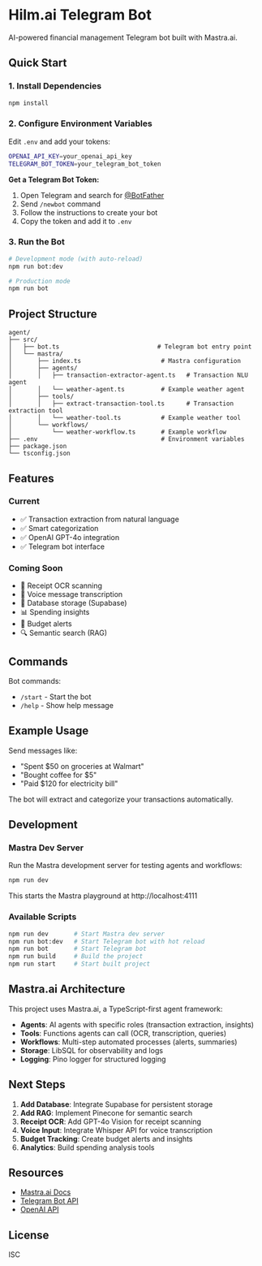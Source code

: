# Hilm.ai Telegram Bot

AI-powered financial management Telegram bot built with Mastra.ai.

## Quick Start

### 1. Install Dependencies

```bash
npm install
```

### 2. Configure Environment Variables

Edit `.env` and add your tokens:

```bash
OPENAI_API_KEY=your_openai_api_key
TELEGRAM_BOT_TOKEN=your_telegram_bot_token
```

**Get a Telegram Bot Token:**
1. Open Telegram and search for [@BotFather](https://t.me/botfather)
2. Send `/newbot` command
3. Follow the instructions to create your bot
4. Copy the token and add it to `.env`

### 3. Run the Bot

```bash
# Development mode (with auto-reload)
npm run bot:dev

# Production mode
npm run bot
```

## Project Structure

```
agent/
├── src/
│   ├── bot.ts                           # Telegram bot entry point
│   └── mastra/
│       ├── index.ts                      # Mastra configuration
│       ├── agents/
│       │   ├── transaction-extractor-agent.ts   # Transaction NLU agent
│       │   └── weather-agent.ts          # Example weather agent
│       ├── tools/
│       │   ├── extract-transaction-tool.ts      # Transaction extraction tool
│       │   └── weather-tool.ts           # Example weather tool
│       └── workflows/
│           └── weather-workflow.ts       # Example workflow
├── .env                                  # Environment variables
├── package.json
└── tsconfig.json
```

## Features

### Current
- ✅ Transaction extraction from natural language
- ✅ Smart categorization
- ✅ OpenAI GPT-4o integration
- ✅ Telegram bot interface

### Coming Soon
- 📸 Receipt OCR scanning
- 🎤 Voice message transcription
- 💾 Database storage (Supabase)
- 📊 Spending insights
- 🔔 Budget alerts
- 🔍 Semantic search (RAG)

## Commands

Bot commands:
- `/start` - Start the bot
- `/help` - Show help message

## Example Usage

Send messages like:
- "Spent $50 on groceries at Walmart"
- "Bought coffee for $5"
- "Paid $120 for electricity bill"

The bot will extract and categorize your transactions automatically.

## Development

### Mastra Dev Server

Run the Mastra development server for testing agents and workflows:

```bash
npm run dev
```

This starts the Mastra playground at http://localhost:4111

### Available Scripts

```bash
npm run dev       # Start Mastra dev server
npm run bot:dev   # Start Telegram bot with hot reload
npm run bot       # Start Telegram bot
npm run build     # Build the project
npm run start     # Start built project
```

## Mastra.ai Architecture

This project uses Mastra.ai, a TypeScript-first agent framework:

- **Agents**: AI agents with specific roles (transaction extraction, insights)
- **Tools**: Functions agents can call (OCR, transcription, queries)
- **Workflows**: Multi-step automated processes (alerts, summaries)
- **Storage**: LibSQL for observability and logs
- **Logging**: Pino logger for structured logging

## Next Steps

1. **Add Database**: Integrate Supabase for persistent storage
2. **Add RAG**: Implement Pinecone for semantic search
3. **Receipt OCR**: Add GPT-4o Vision for receipt scanning
4. **Voice Input**: Integrate Whisper API for voice transcription
5. **Budget Tracking**: Create budget alerts and insights
6. **Analytics**: Build spending analysis tools

## Resources

- [Mastra.ai Docs](https://mastra.ai)
- [Telegram Bot API](https://core.telegram.org/bots/api)
- [OpenAI API](https://platform.openai.com/docs)

## License

ISC

